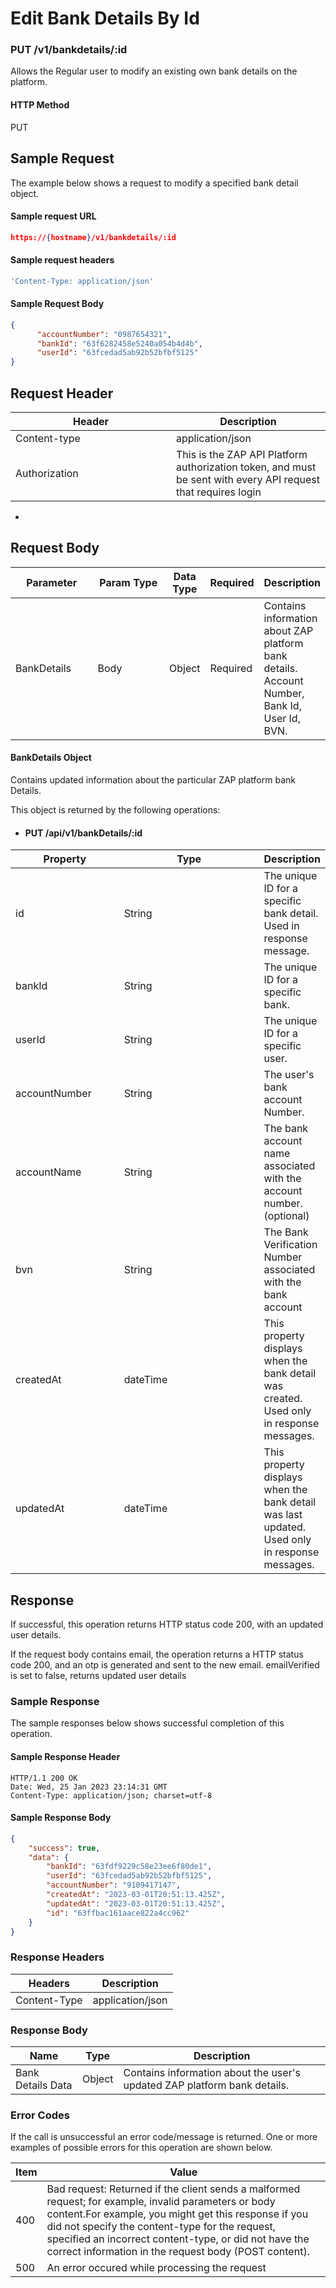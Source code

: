 # Edit Bank Details By Id

### PUT /v1/bankdetails/:id <a href="#top" id="top"></a>

Allows the Regular user to modify an existing own bank details on the platform.

#### HTTP Method <a href="#top" id="top"></a>

PUT

## Sample Request <a href="#samplerequest" id="samplerequest"></a>

The example below shows a request to modify a specified bank detail object.

#### **Sample request** URL <a href="#top" id="top"></a>

```json
https://{hostname}/v1/bankdetails/:id
```

#### **Sample request headers** <a href="#top" id="top"></a>

```javascript
'Content-Type: application/json'
```

#### **Sample** Request Body <a href="#top" id="top"></a>

```json
{
      "accountNumber": "0987654321",
      "bankId": "63f6282458e5240a054b4d4b",
      "userId": "63fcedad5ab92b52bfbf5125"
}
```

## Request Header <a href="#samplerequest" id="samplerequest"></a>

<table><thead><tr><th width="241">Header</th><th>Description</th></tr></thead><tbody><tr><td>Content-type</td><td>application/json</td></tr><tr><td>Authorization</td><td>This is the ZAP API Platform authorization token, and must be sent with every API request that requires login</td></tr></tbody></table>

*

## Request Body <a href="#samplerequest" id="samplerequest"></a>

<table><thead><tr><th width="150">Parameter</th><th width="162">Param Type</th><th>Data Type</th><th>Required</th><th>Description</th></tr></thead><tbody><tr><td>BankDetails</td><td>Body</td><td>Object</td><td>Required</td><td>Contains information about ZAP platform bank details. Account Number, Bank Id, User Id, BVN.</td></tr></tbody></table>

#### BankDetails Object

Contains updated information about the particular ZAP platform bank Details.

This object is returned by the following operations:

* #### PUT /api/v1/bankDetails/:id





<table><thead><tr><th width="190.33333333333331">Property</th><th width="333">Type</th><th>Description</th></tr></thead><tbody><tr><td>id</td><td>String</td><td>The unique ID for a specific bank detail. Used in response message.</td></tr><tr><td>bankId</td><td>String</td><td>The unique ID for a specific bank. </td></tr><tr><td>userId</td><td>String</td><td>The unique ID for a specific user. </td></tr><tr><td>accountNumber</td><td>String</td><td>The user's bank account Number.</td></tr><tr><td>accountName</td><td>String</td><td>The bank account name associated with the account number. (optional)</td></tr><tr><td>bvn</td><td>String</td><td>The Bank Verification Number associated with the bank account</td></tr><tr><td>createdAt</td><td>dateTime</td><td>This property displays when the bank detail was created. Used only in response messages.</td></tr><tr><td>updatedAt</td><td>dateTime</td><td>This property displays when the bank detail was last updated. Used only in response messages.</td></tr></tbody></table>

## Response <a href="#samplerequest" id="samplerequest"></a>

If successful, this operation returns HTTP status code 200, with an updated user details.

If the request body contains email, the operation returns a HTTP status code 200, and an otp is generated and sent to the new email. emailVerified is set to false, returns updated user details

### Sample Response <a href="#samplerequest" id="samplerequest"></a>

The sample responses below shows successful completion of this operation.

#### **Sample** Response Header <a href="#top" id="top"></a>

```
HTTP/1.1 200 OK
Date: Wed, 25 Jan 2023 23:14:31 GMT
Content-Type: application/json; charset=utf-8
```

#### **Sample** Response Body <a href="#top" id="top"></a>

```json
{
    "success": true,
    "data": {
        "bankId": "63fdf9229c58e23ee6f80de1",
        "userId": "63fcedad5ab92b52bfbf5125",
        "accountNumber": "9109417147",
        "createdAt": "2023-03-01T20:51:13.425Z",
        "updatedAt": "2023-03-01T20:51:13.425Z",
        "id": "63ffbac161aace822a4cc962"
    }
}
```

### Response Headers <a href="#samplerequest" id="samplerequest"></a>

| Headers      | Description      |
| ------------ | ---------------- |
| Content-Type | application/json |

### Response Body <a href="#samplerequest" id="samplerequest"></a>

| Name              | Type   | Description                                                              |
| ----------------- | ------ | ------------------------------------------------------------------------ |
| Bank Details Data | Object | Contains information about the user's updated ZAP platform bank details. |

### Error Codes <a href="#samplerequest" id="samplerequest"></a>

If the call is unsuccessful an error code/message is returned. One or more examples of possible errors for this operation are shown below.

| Item | Value                                                                                                                                                                                                                                                                                                                             |
| ---- | --------------------------------------------------------------------------------------------------------------------------------------------------------------------------------------------------------------------------------------------------------------------------------------------------------------------------------- |
| 400  | Bad request: Returned if the client sends a malformed request; for example, invalid parameters or body content.For example, you might get this response if you did not specify the content-type for the request, specified an incorrect content-type, or did not have the correct information in the request body (POST content). |
| 500  | An error occured while processing the request                                                                                                                                                                                                                                                                                     |

